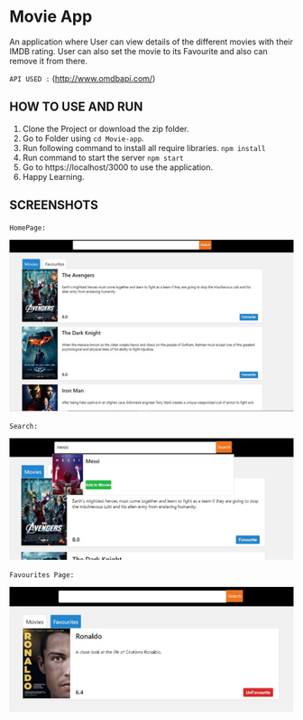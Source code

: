 # Movie App
An application where User can view details of the different movies with their IMDB rating. User can also set the movie to its Favourite and also can remove it from there.

`API USED :` (http://www.omdbapi.com/)

## HOW TO USE AND RUN
1. Clone the Project or download the zip folder.
2. Go to Folder using `cd Movie-app`.
3. Run following command to install all require libraries.
`npm install`
4. Run command to start the server `npm start`
5. Go to https://localhost/3000 to use the application.
6. Happy Learning.

## SCREENSHOTS

`HomePage:`

![HOMEPAGE](/images/2.JPG)

`Search:`

![SEARCH](/images/3.JPG)

`Favourites Page:`

![FAVOURITES](/images/1.JPG)